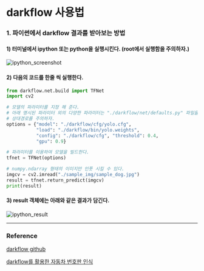 # darkflow 사용법

### 1. 파이썬에서 darkflow 결과를 받아보는 방법

####   1) 터미널에서 ipython 또는 python을 실행시킨다. (root에서 실행함을 주의하자.)

![ipython_screenshot]("/miscellaneous/ipython_screenshot.png")



####   2) 다음의 코드를 한줄 씩 실행한다.

~~~python
from darkflow.net.build import TFNet
import cv2

# 모델의 파라미터를 지정 해 준다. 
# 아래 명시된 파라미터 외의 다양한 파라미터는 "./darkflow/net/defaults.py" 파일을 참조하거나 터미널에서 "flow --h"를 실행시킨다.
# 상대경로를 주의하자.
options = {"model": "./darkflow/cfg/yolo.cfg", 
           "load": "./darkflow/bin/yolo.weights", 
           "config": "./darkflow/cfg", "threshold": 0.4, 
           "gpu": 0.9}

# 파라미터를 이용하여 모델을 빌드한다.
tfnet = TFNet(options)

# numpy.ndarray 형태의 이미지만 인풋 시킬 수 있다.
imgcv = cv2.imread("./sample_img/sample_dog.jpg")
result = tfnet.return_predict(imgcv)
print(result)
~~~



####   3) result 객체에는 아래와 같은 결과가 담긴다.

![ipython_result]("/miscellaneous/ipython_result.png")





---

### Reference

[darkflow github](https://github.com/thtrieu/darkflow)

[darkflow를 활용한 자동차 번호판 인식](https://park-ju-hyeong.github.io/2018/04/11/%E1%84%8C%E1%85%A1%E1%84%83%E1%85%A9%E1%86%BC%E1%84%8E%E1%85%A1-%E1%84%87%E1%85%A5%E1%86%AB%E1%84%92%E1%85%A9%E1%84%91%E1%85%A1%E1%86%AB-%E1%84%8B%E1%85%B5%E1%86%AB%E1%84%89%E1%85%B5%E1%86%A8-(OCR)-with-YOLO-v2/)


